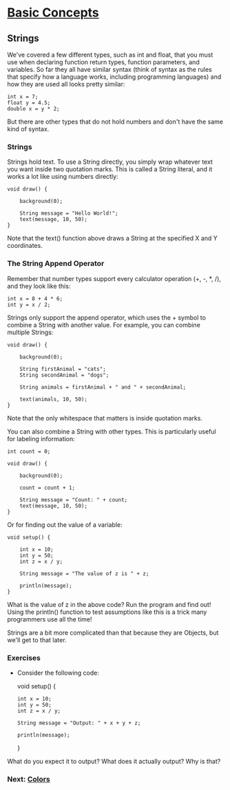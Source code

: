 #  [Basic Concepts](index.jsp)

## Strings

We've covered a few different types, such as int and float, that you must use
when declaring function return types, function parameters, and variables. So
far they all have similar syntax (think of syntax as the rules that specify
how a language works, including programming languages) and how they are used
all looks pretty similar:

    
    
    int x = 7;
    float y = 4.5;
    double x = y * 2;
    

But there are other types that do not hold numbers and don't have the same
kind of syntax.

### Strings

Strings hold text. To use a String directly, you simply wrap whatever text you
want inside two quotation marks. This is called a String literal, and it works
a lot like using numbers directly:

    
    
    void draw() {
    
    	background(0);
    
    	String message = "Hello World!";
    	text(message, 10, 50);
    }
    

Note that the text() function above draws a String at the specified X and Y
coordinates.

### The String Append Operator

Remember that number types support every calculator operation (+, -, *, /),
and they look like this:

    
    
    int x = 8 + 4 * 6;
    int y = x / 2;
    

Strings only support the append operator, which uses the + symbol to combine a
String with another value. For example, you can combine multiple Strings:

    
    
    void draw() {
    
    	background(0);
    
    	String firstAnimal = "cats";
    	String secondAnimal = "dogs";
    	
    	String animals = firstAnimal + " and " + secondAnimal;
    	
    	text(animals, 10, 50);
    }
    

Note that the only whitespace that matters is inside quotation marks.

You can also combine a String with other types. This is particularly useful
for labeling information:

    
    
    
    int count = 0;
    
    void draw() {
    
    	background(0);
    	
    	count = count + 1;
    
    	String message = "Count: " + count;
    	text(message, 10, 50);
    }
    

Or for finding out the value of a variable:

    
    
    
    
    void setup() {
    
    	int x = 10;
    	int y = 50;
    	int z = x / y;
    
    	String message = "The value of z is " + z;
    	
    	println(message);
    }
    

What is the value of z in the above code? Run the program and find out! Using
the println() function to test assumptions like this is a trick many
programmers use all the time!

Strings are a bit more complicated than that because they are Objects, but
we'll get to that later.

### Exercises

  * Consider the following code: 
    
    
    
    
    void setup() {
    
    	int x = 10;
    	int y = 50;
    	int z = x / y;
    
    	String message = "Output: " + x + y + z;
    	
    	println(message);
    }
    

What do you expect it to output? What does it actually output? Why is that?

###  Next: [Colors](Colors.jsp)
